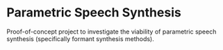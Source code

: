 # Parametric Speech Synthesis
Proof-of-concept project to investigate the viability of parametric speech synthesis (specifically formant synthesis methods).
